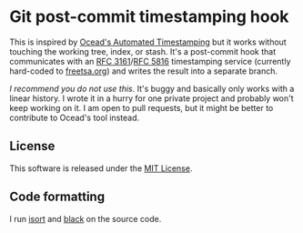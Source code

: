 Git post-commit timestamping hook
=================================

This is inspired by [Ocead's Automated Timestamping] but it works without
touching the working tree, index, or stash.  It's a post-commit hook that
communicates with an [RFC 3161]/[RFC 5816] timestamping service (currently
hard-coded to [freetsa.org]) and writes the result into a separate branch.

*I recommend you do not use this.*  It's buggy and basically only works with a
linear history.  I wrote it in a hurry for one private project and probably
won't keep working on it.  I am open to pull requests, but it might be better to
contribute to Ocead's tool instead.

License
-------
This software is released under the [MIT License].

Code formatting
---------------
I run [isort] and [black] on the source code.

[Ocead's Automated Timestamping]: https://github.com/Ocead/timestamping
[RFC 3161]: https://www.rfc-editor.org/rfc/rfc3161.html
[RFC 5816]: https://www.rfc-editor.org/rfc/rfc5816.html
[freetsa.org]: https://freetsa.org/
[MIT License]: LICENSE
[isort]: https://pycqa.github.io/isort/
[black]: https://black.readthedocs.io/en/stable/
